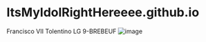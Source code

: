 # ItsMyIdolRightHereeee.github.io
Francisco VII Tolentino
LG 9-BREBEUF
![image](https://user-images.githubusercontent.com/122419356/212208500-95c2bc82-bcda-4462-bb43-e6f0035d849d.png)
